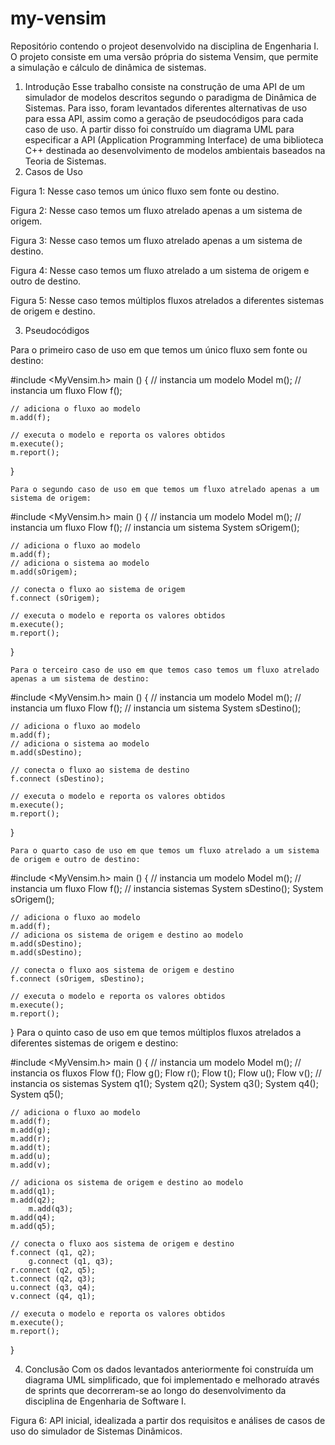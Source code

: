 # my-vensim
Repositório contendo o projeot desenvolvido na disciplina de Engenharia I. O projeto consiste em uma versão própria do sistema Vensim, que permite a simulação e cálculo de dinâmica de sistemas.

1. Introdução
Esse trabalho consiste na construção de uma API de um simulador de modelos descritos segundo o paradigma de Dinâmica de Sistemas. Para isso, foram levantados diferentes alternativas de uso para essa API, assim como a geração de pseudocódigos para cada caso de uso. 
	A partir disso foi construído um diagrama UML para especificar a API (Application Programming Interface) de uma biblioteca C++ destinada ao desenvolvimento de modelos ambientais baseados na Teoria de Sistemas. 
2. Casos de Uso
 	
Figura 1: Nesse caso temos um único fluxo sem fonte ou destino.
 
Figura 2: Nesse caso temos um fluxo atrelado apenas a um sistema de origem.
 
Figura 3: Nesse caso temos um fluxo atrelado apenas a um sistema de destino.
 
Figura 4: Nesse caso temos um fluxo atrelado a um sistema de origem e outro de destino.

 
Figura 5: Nesse caso temos múltiplos fluxos atrelados a diferentes sistemas de origem e destino.


3. Pseudocódigos

Para o primeiro caso de uso em que temos um único fluxo sem fonte ou destino:

#include <MyVensim.h>
main ()
{
	// instancia um modelo
	Model m();
	// instancia um fluxo
	Flow f();
	
	// adiciona o fluxo ao modelo
	m.add(f);
	
	// executa o modelo e reporta os valores obtidos
	m.execute();
	m.report();
}


	Para o segundo caso de uso em que temos um fluxo atrelado apenas a um sistema de origem:

#include <MyVensim.h>
main ()
{
	// instancia um modelo
	Model m();
	// instancia um fluxo
	Flow f();
	// instancia um sistema
	System sOrigem();
	
	// adiciona o fluxo ao modelo
	m.add(f);
	// adiciona o sistema ao modelo
	m.add(sOrigem);
	
	// conecta o fluxo ao sistema de origem
	f.connect (sOrigem);
	
	// executa o modelo e reporta os valores obtidos
	m.execute();
	m.report();
}




	Para o terceiro caso de uso em que temos caso temos um fluxo atrelado apenas a um sistema de destino:

#include <MyVensim.h>
main ()
{
	// instancia um modelo
	Model m();
	// instancia um fluxo
	Flow f();
	// instancia um sistema
	System sDestino();
	
	// adiciona o fluxo ao modelo
	m.add(f);
	// adiciona o sistema ao modelo
	m.add(sDestino);
	
	// conecta o fluxo ao sistema de destino
	f.connect (sDestino);
	
	// executa o modelo e reporta os valores obtidos
	m.execute();
	m.report();
}

	Para o quarto caso de uso em que temos um fluxo atrelado a um sistema de origem e outro de destino:

#include <MyVensim.h>
main ()
{
	// instancia um modelo
	Model m();
	// instancia um fluxo
	Flow f();
	// instancia sistemas
	System sDestino();
	System sOrigem();
	
	// adiciona o fluxo ao modelo
	m.add(f);
	// adiciona os sistema de origem e destino ao modelo
	m.add(sDestino);
	m.add(sDestino);
	
	// conecta o fluxo aos sistema de origem e destino
	f.connect (sOrigem, sDestino);
	
	// executa o modelo e reporta os valores obtidos
	m.execute();
	m.report();
}
	Para o quinto caso de uso em que temos múltiplos fluxos atrelados a diferentes sistemas de origem e destino:

#include <MyVensim.h>
main ()
{
	// instancia um modelo
	Model m();
	// instancia os fluxos
	Flow f();
	Flow g();
		Flow r();
	Flow t();
	Flow u();
	Flow v();
	// instancia os sistemas
	System q1();
	System q2();
		System q3();
	System q4();
	System q5();

	// adiciona o fluxo ao modelo
	m.add(f);
	m.add(g);
	m.add(r);
	m.add(t);
	m.add(u);
	m.add(v);

	// adiciona os sistema de origem e destino ao modelo
	m.add(q1);
	m.add(q2);
		m.add(q3);
	m.add(q4);
	m.add(q5);

	// conecta o fluxo aos sistema de origem e destino
	f.connect (q1, q2);
		g.connect (q1, q3);
	r.connect (q2, q5);
	t.connect (q2, q3);
	u.connect (q3, q4);
	v.connect (q4, q1);

	// executa o modelo e reporta os valores obtidos
	m.execute();
	m.report();
}




4. Conclusão
Com os dados levantados anteriormente foi construída um diagrama UML simplificado, que foi implementado e melhorado através de sprints que decorreram-se ao longo do desenvolvimento da disciplina de Engenharia de Software I.

 
Figura 6: API inicial, idealizada a partir dos requisitos e análises de casos de uso do simulador de Sistemas Dinâmicos.

